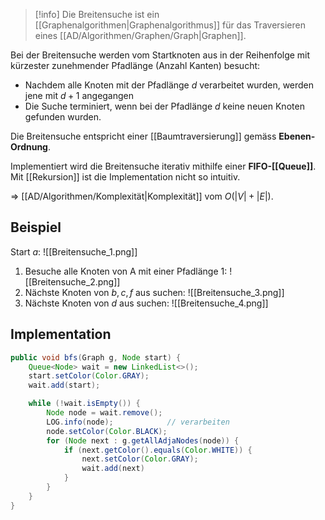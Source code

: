 >[!info]
>Die Breitensuche ist ein [[Graphenalgorithmen|Graphenalgorithmus]] für das Traversieren eines [[AD/Algorithmen/Graphen/Graph|Graphen]].

Bei der Breitensuche werden vom Startknoten aus in der Reihenfolge mit kürzester zunehmender Pfadlänge (Anzahl Kanten) besucht:
- Nachdem alle Knoten mit der Pfadlänge $d$ verarbeitet wurden, werden jene mit $d + 1$ angegangen
- Die Suche terminiert, wenn bei der Pfadlänge $d$ keine neuen Knoten gefunden wurden.

Die Breitensuche entspricht einer [[Baumtraversierung]] gemäss **Ebenen-Ordnung**.

Implementiert wird die Breitensuche iterativ mithilfe einer **FIFO-[[Queue]]**.
Mit [[Rekursion]] ist die Implementation nicht so intuitiv.

=> [[AD/Algorithmen/Komplexität|Komplexität]] vom $O(|V| + |E|)$.

## Beispiel
Start $a$:
![[Breitensuche_1.png]]

1. Besuche alle Knoten von A mit einer Pfadlänge $1$:
![[Breitensuche_2.png]]
2. Nächste Knoten von $b, c, f$ aus suchen:
![[Breitensuche_3.png]]
3. Nächste Knoten von $d$ aus suchen:
![[Breitensuche_4.png]]


## Implementation
```java
public void bfs(Graph g, Node start) {
	Queue<Node> wait = new LinkedList<>();
	start.setColor(Color.GRAY);
	wait.add(start);

	while (!wait.isEmpty()) {
		Node node = wait.remove();
		LOG.info(node);            // verarbeiten
		node.setColor(Color.BLACK);
		for (Node next : g.getAllAdjaNodes(node)) {
			if (next.getColor().equals(Color.WHITE)) {
				next.setColor(Color.GRAY);
				wait.add(next)
			}
		}
	}
}
```

